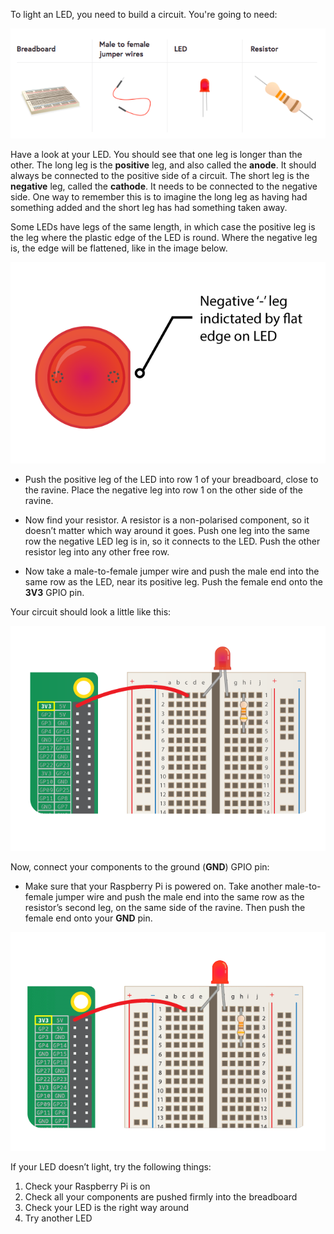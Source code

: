 To light an LED, you need to build a circuit. You're going to need:

![Circuit Requirements](images/circuit-requirements.png)

Have a look at your LED. You should see that one leg is longer than the other. The long leg is the **positive** leg, and also called the **anode**. It should always be connected to the positive side of a circuit. The short leg is the **negative** leg,  called the **cathode**. It needs to be connected to the negative side. One way to remember this is to imagine the long leg as having had something added and the short leg has had something taken away.

Some LEDs have legs of the same length, in which case the positive leg is the leg where the plastic edge of the LED is round. Where the negative leg is, the edge will be flattened, like in the image below.

![LED Closeup](images/LEDcloseup.png)

+ Push the positive leg of the LED into row 1 of your breadboard, close to the ravine. Place the negative leg into row 1 on the other side of the ravine.

+ Now find your resistor. A resistor is a non-polarised component, so it doesn’t matter which way around it goes. Push one leg into the same row the negative LED leg is in, so it connects to the LED. Push the other resistor leg into any other free row.

+ Now take a male-to-female jumper wire and push the male end into the same row as the LED, near its positive leg. Push the female end onto the **3V3** GPIO pin.

Your circuit should look a little like this:

![Circuit Missing Ground](images/ground-missing.png)

Now, connect your components to the ground (**GND**) GPIO pin:

+ Make sure that your Raspberry Pi is powered on. Take another male-to-female jumper wire and push the male end into the same row as the resistor’s second leg, on the same side of the ravine. Then push the female end onto your **GND** pin.

![Circuit Current Flow](images/circuit-current-flow.gif)

If your LED doesn’t light, try the following things:
1) Check your Raspberry Pi is on
2) Check all your components are pushed firmly into the breadboard
3) Check your LED is the right way around
4) Try another LED
